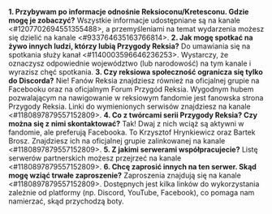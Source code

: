 **1. Przybywam po informacje odnośnie Reksioconu/Kretesconu. Gdzie mogę je zobaczyć?** Wszystkie informacje udostępniane są na kanale <#1207702694551355488>, a przemyśleniami na temat wydarzenia możesz się dzielić na kanale <#933764635163766814>.
**2. Jak mogę spotkać na żywo innych ludzi, którzy lubią Przygody Reksia?** Do umawiania się na spotkania służy kanał <#1140003596646236253>. Wystarczy, że oznaczysz odpowiednie województwo (lub narodowość) na tym kanale i wyrazisz chęć spotkania.
**3. Czy reksiowa społeczność ogranicza się tylko do Discorda?** Nie! Fanów Reksia znajdziesz również na oficjalnej grupie na Facebooku oraz na oficjalnym Forum Przygód Reksia. Wygodnym hubem pozwalającym na nawigowanie w reksiowym fandomie jest fanowska strona Przygody Reksia. Linki do wymienionych serwisów znajdziesz na kanale <#1180897879557152809>.
**4. Co z twórcami serii Przygody Reksia? Czy można się z nimi skontaktować?** Tak! Dwaj z nich wciąż są aktywni w fandomie, ale preferują Facebooka. To Krzysztof Hrynkiewicz oraz Bartek Brosz. Znajdziesz ich na oficjalnej grupie zalinkowanej na kanale <#1180897879557152809>.
**5. Z jakimi serwerami współpracujecie?** Listę serwerów partnerskich możesz przejrzeć na kanale <#1180897879557152809>.
**6. Chcę zaprosić innych na ten serwer. Skąd mogę wziąć trwałe zaproszenie?** Zaproszenia znajdują się na kanale <#1180897879557152809>. Dostępnych jest kilka linków do wykorzystania zależnie od platformy (np. Discord, YouTube, Facebook), co pomaga nam namierzać, skąd przychodzą boty.
